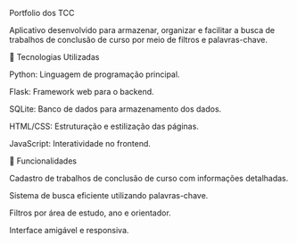 Portfolio dos TCC

Aplicativo desenvolvido para armazenar, organizar e facilitar a busca de trabalhos de conclusão de curso por meio de filtros e palavras-chave.

🚀 Tecnologias Utilizadas

Python: Linguagem de programação principal.

Flask: Framework web para o backend.

SQLite: Banco de dados para armazenamento dos dados.

HTML/CSS: Estruturação e estilização das páginas.

JavaScript: Interatividade no frontend.


🔧 Funcionalidades

Cadastro de trabalhos de conclusão de curso com informações detalhadas.

Sistema de busca eficiente utilizando palavras-chave.

Filtros por área de estudo, ano e orientador.

Interface amigável e responsiva.
